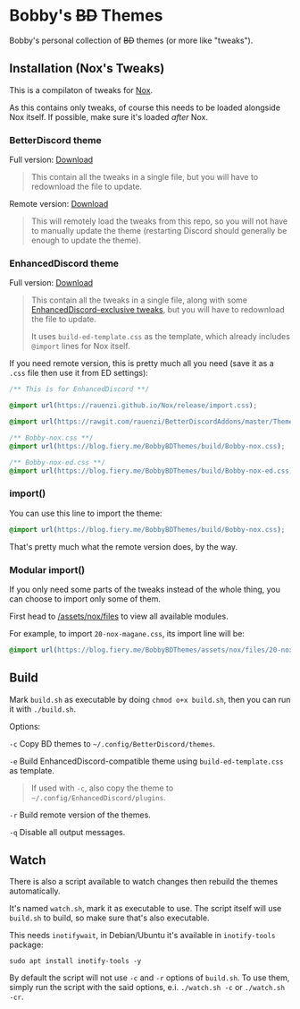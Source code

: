 # Bobby's ~~BD~~ Themes

Bobby's personal collection of ~~BD~~ themes (or more like "tweaks").

## Installation (Nox's Tweaks)

This is a compilaton of tweaks for [Nox](https://github.com/rauenzi/Nox).

As this contains only tweaks, of course this needs to be loaded alongside Nox itself. If possible, make sure it's loaded *after* Nox.

### BetterDiscord theme

Full version: [Download](https://blog.fiery.me/BobbyBDThemes/build/Bobby-nox.theme.css)
> This contain all the tweaks in a single file, but you will have to redownload the file to update.

Remote version: [Download](https://blog.fiery.me/BobbyBDThemes/build/Bobby-nox.remote.theme.css)
> This will remotely load the tweaks from this repo, so you will not have to manually update the theme (restarting Discord should generally be enough to update the theme).

### EnhancedDiscord theme

Full version: [Download](https://blog.fiery.me/BobbyBDThemes/build/Bobby-nox.ed.css)
> This contain all the tweaks in a single file, along with some [EnhancedDiscord-exclusive tweaks](https://github.com/BobbyWibowo/BobbyBDThemes/tree/master/assets/nox-ed/files), but you will have to redownload the file to update.
>
> It uses `build-ed-template.css` as the template, which already includes `@import` lines for Nox itself.

If you need remote version, this is pretty much all you need (save it as a `.css` file then use it from ED settings):

```css
/** This is for EnhancedDiscord **/

@import url(https://rauenzi.github.io/Nox/release/import.css);

@import url(https://rawgit.com/rauenzi/BetterDiscordAddons/master/Themes/RadialStatus/import/RadialStatus.css);

/** Bobby-nox.css **/
@import url(https://blog.fiery.me/BobbyBDThemes/build/Bobby-nox.css);

/** Bobby-nox-ed.css **/
@import url(https://blog.fiery.me/BobbyBDThemes/build/Bobby-nox-ed.css);
```

### import()

You can use this line to import the theme:

```css
@import url(https://blog.fiery.me/BobbyBDThemes/build/Bobby-nox.css);
```

That's pretty much what the remote version does, by the way.

### Modular import()

If you only need some parts of the tweaks instead of the whole thing, you can choose to import only some of them.

First head to [/assets/nox/files](https://github.com/BobbyWibowo/BobbyBDThemes/tree/master/assets/nox/files) to view all available modules.

For example, to import `20-nox-magane.css`, its import line will be:

```css
@import url(https://blog.fiery.me/BobbyBDThemes/assets/nox/files/20-nox-magane.css);
```

## Build

Mark `build.sh` as executable by doing `chmod o+x build.sh`, then you can run it with `./build.sh`.

Options:

`-c` Copy BD themes to `~/.config/BetterDiscord/themes`.

`-e` Build EnhancedDiscord-compatible theme using `build-ed-template.css` as template.
> If used with `-c`, also copy the theme to `~/.config/EnhancedDiscord/plugins`.

`-r` Build remote version of the themes.

`-q` Disable all output messages.

## Watch

There is also a script available to watch changes then rebuild the themes automatically.

It's named `watch.sh`, mark it as executable to use. The script itself will use `build.sh` to build, so make sure that's also executable.

This needs `inotifywait`, in Debian/Ubuntu it's available in `inotify-tools` package:

```shell
sudo apt install inotify-tools -y
```

By default the script will not use `-c` and `-r` options of `build.sh`. To use them, simply run the script with the said options, e.i. `./watch.sh -c` or `./watch.sh -cr`.
